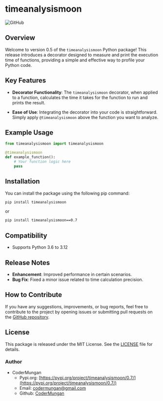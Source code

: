 # timeanalysismoon

![GitHub](https://img.shields.io/github/license/CoderMungan/timeanalysismoon)

## Overview

Welcome to version 0.5 of the `timeanalysismoon` Python package! This release introduces a decorator designed to measure and print the execution time of functions, providing a simple and effective way to profile your Python code.

## Key Features

- **Decorator Functionality**: The `timeanalysismoon` decorator, when applied to a function, calculates the time it takes for the function to run and prints the result.

- **Ease of Use**: Integrating the decorator into your code is straightforward. Simply apply `@timeanalysismoon` above the function you want to analyze.

## Example Usage

```python
from timeanalysismoon import timeanalysismoon

@timeanalysismoon
def example_function():
    # Your function logic here
    pass
```
## Installation

You can install the package using the following pip command:

```bash
pip install timeanalysismoon
```
or

```bash
pip install timeanalysismoon==0.7
```

## Compatibility
- Supports Python 3.6 to 3.12

## Release Notes
- **Enhancement**: Improved performance in certain scenarios.
- **Bug Fix**: Fixed a minor issue related to time calculation precision.

## How to Contribute

If you have any suggestions, improvements, or bug reports, feel free to contribute to the project by opening issues or submitting pull requests on the [GitHub repository](https://github.com/CoderMungan/timeanalysismoon).

## License

This package is released under the MIT License. See the [LICENSE](https://github.com/CoderMungan/timeanalysismoon/blob/main/license) file for details.

### Author
- CoderMungan
    - Pypi.org: [https://pypi.org/project/timeanalysismoon/0.7/](https://pypi.org/project/timeanalysismoon/0.7/)
    - Email: codermungan@gmail.com
    - Github: [CoderMungan](https://github.com/CoderMungan)
